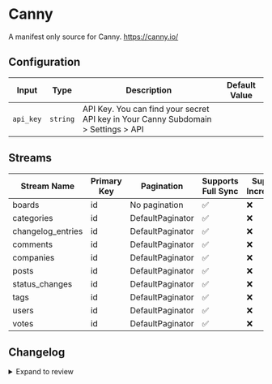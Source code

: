 # Canny
A manifest only source for Canny. https://canny.io/

## Configuration

| Input | Type | Description | Default Value |
|-------|------|-------------|---------------|
| `api_key` | `string` | API Key. You can find your secret API key in Your Canny Subdomain &gt; Settings &gt; API |  |

## Streams
| Stream Name | Primary Key | Pagination | Supports Full Sync | Supports Incremental |
|-------------|-------------|------------|---------------------|----------------------|
| boards | id | No pagination | ✅ |  ❌  |
| categories | id | DefaultPaginator | ✅ |  ❌  |
| changelog_entries | id | DefaultPaginator | ✅ |  ❌  |
| comments | id | DefaultPaginator | ✅ |  ❌  |
| companies | id | DefaultPaginator | ✅ |  ❌  |
| posts | id | DefaultPaginator | ✅ |  ❌  |
| status_changes | id | DefaultPaginator | ✅ |  ❌  |
| tags | id | DefaultPaginator | ✅ |  ❌  |
| users | id | DefaultPaginator | ✅ |  ❌  |
| votes | id | DefaultPaginator | ✅ |  ❌  |

## Changelog

<details>
  <summary>Expand to review</summary>

| Version | Date       | Pull Request                                             | Subject                                                                                   |
|---------|------------|----------------------------------------------------------|-------------------------------------------------------------------------------------------|
| 0.0.24 | 2025-05-10 | [59838](https://github.com/airbytehq/airbyte/pull/59838) | Update dependencies |
| 0.0.23 | 2025-05-03 | [59313](https://github.com/airbytehq/airbyte/pull/59313) | Update dependencies |
| 0.0.22 | 2025-04-26 | [58706](https://github.com/airbytehq/airbyte/pull/58706) | Update dependencies |
| 0.0.21 | 2025-04-19 | [58253](https://github.com/airbytehq/airbyte/pull/58253) | Update dependencies |
| 0.0.20 | 2025-04-12 | [57653](https://github.com/airbytehq/airbyte/pull/57653) | Update dependencies |
| 0.0.19 | 2025-04-05 | [57188](https://github.com/airbytehq/airbyte/pull/57188) | Update dependencies |
| 0.0.18 | 2025-03-29 | [56580](https://github.com/airbytehq/airbyte/pull/56580) | Update dependencies |
| 0.0.17 | 2025-03-22 | [56093](https://github.com/airbytehq/airbyte/pull/56093) | Update dependencies |
| 0.0.16 | 2025-03-08 | [55398](https://github.com/airbytehq/airbyte/pull/55398) | Update dependencies |
| 0.0.15 | 2025-03-01 | [54867](https://github.com/airbytehq/airbyte/pull/54867) | Update dependencies |
| 0.0.14 | 2025-02-22 | [54212](https://github.com/airbytehq/airbyte/pull/54212) | Update dependencies |
| 0.0.13 | 2025-02-15 | [53884](https://github.com/airbytehq/airbyte/pull/53884) | Update dependencies |
| 0.0.12 | 2025-02-08 | [53406](https://github.com/airbytehq/airbyte/pull/53406) | Update dependencies |
| 0.0.11 | 2025-02-01 | [52902](https://github.com/airbytehq/airbyte/pull/52902) | Update dependencies |
| 0.0.10 | 2025-01-25 | [52153](https://github.com/airbytehq/airbyte/pull/52153) | Update dependencies |
| 0.0.9 | 2025-01-18 | [51765](https://github.com/airbytehq/airbyte/pull/51765) | Update dependencies |
| 0.0.8 | 2025-01-11 | [51237](https://github.com/airbytehq/airbyte/pull/51237) | Update dependencies |
| 0.0.7 | 2024-12-28 | [50489](https://github.com/airbytehq/airbyte/pull/50489) | Update dependencies |
| 0.0.6 | 2024-12-21 | [50171](https://github.com/airbytehq/airbyte/pull/50171) | Update dependencies |
| 0.0.5 | 2024-12-14 | [49574](https://github.com/airbytehq/airbyte/pull/49574) | Update dependencies |
| 0.0.4 | 2024-12-12 | [49013](https://github.com/airbytehq/airbyte/pull/49013) | Update dependencies |
| 0.0.3 | 2024-11-04 | [48235](https://github.com/airbytehq/airbyte/pull/48235) | Update dependencies |
| 0.0.2 | 2024-10-29 | [47727](https://github.com/airbytehq/airbyte/pull/47727) | Update dependencies |
| 0.0.1 | 2024-09-15 | [45588](https://github.com/airbytehq/airbyte/pull/45588) | Initial release by [@pabloescoder](https://github.com/pabloescoder) via Connector Builder |

</details>
